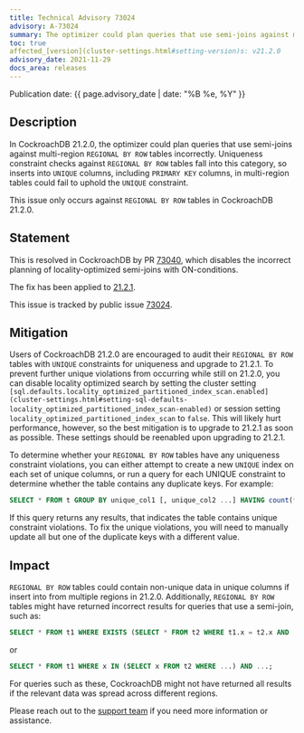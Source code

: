 ```yaml
---
title: Technical Advisory 73024
advisory: A-73024
summary: The optimizer could plan queries that use semi-joins against multi-region <code>REGIONAL BY ROW</code> tables incorrectly
toc: true
affected_[version](cluster-settings.html#setting-version)s: v21.2.0
advisory_date: 2021-11-29
docs_area: releases
---
```


Publication date: {{ page.advisory_date | date: "%B %e, %Y" }}

## Description

In CockroachDB 21.2.0, the optimizer could plan queries that use semi-joins against multi-region `REGIONAL BY ROW` tables incorrectly. Uniqueness constraint checks against `REGIONAL BY ROW` tables fall into this category, so inserts into `UNIQUE` columns, including `PRIMARY KEY` columns, in multi-region tables could fail to uphold the `UNIQUE` constraint.

This issue only occurs against `REGIONAL BY ROW` tables in CockroachDB 21.2.0.

## Statement

This is resolved in CockroachDB by PR [73040](https://github.com/cockroachdb/cockroach/pull/73040), which disables the incorrect planning of locality-optimized semi-joins with ON-conditions.

The fix has been applied to [21.2.1](/docs/releases/v21.2.html#v21-2-1).

This issue is tracked by public issue [73024](https://github.com/cockroachdb/cockroach/issues/73024).

## Mitigation

Users of CockroachDB 21.2.0 are encouraged to audit their `REGIONAL BY ROW` tables with `UNIQUE` constraints for uniqueness and upgrade to 21.2.1. To prevent further unique violations from occurring while still on 21.2.0, you can disable locality optimized search by setting the cluster setting `[sql.defaults.locality_optimized_partitioned_index_scan.enabled](cluster-settings.html#setting-sql-defaults-locality_optimized_partitioned_index_scan-enabled)` or session setting `locality_optimized_partitioned_index_scan` to `false`. This will likely hurt performance, however, so the best mitigation is to upgrade to 21.2.1 as soon as possible. These settings should be reenabled upon upgrading to 21.2.1.

To determine whether your `REGIONAL BY ROW` tables have any uniqueness constraint violations, you can either attempt to create a new `UNIQUE` index on each set of unique columns, or run a query for each UNIQUE constraint to determine whether the table contains any duplicate keys. For example:

~~~ sql
SELECT * FROM t GROUP BY unique_col1 [, unique_col2 ...] HAVING count(*) > 1;
~~~

If this query returns any results, that indicates the table contains unique constraint violations. To fix the unique violations, you will need to manually update all but one of the duplicate keys with a different value.

## Impact

`REGIONAL BY ROW` tables could contain non-unique data in unique columns if insert into from multiple regions in 21.2.0. Additionally, `REGIONAL BY ROW` tables might have returned incorrect results for queries that use a semi-join, such as:

~~~ sql
SELECT * FROM t1 WHERE EXISTS (SELECT * FROM t2 WHERE t1.x = t2.x AND ...) AND ...;
~~~

or

~~~ sql
SELECT * FROM t1 WHERE x IN (SELECT x FROM t2 WHERE ...) AND ...;
~~~

For queries such as these, CockroachDB might not have returned all results if the relevant data was spread across different regions.

Please reach out to the [support team](https://support.cockroachlabs.com/) if you need more information or assistance.
